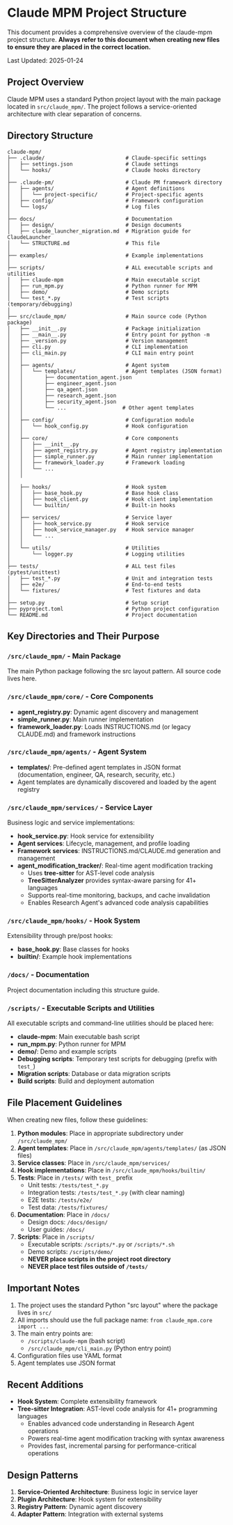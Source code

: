 # Claude MPM Project Structure

This document provides a comprehensive overview of the claude-mpm project structure. **Always refer to this document when creating new files to ensure they are placed in the correct location.**

Last Updated: 2025-01-24

## Project Overview

Claude MPM uses a standard Python project layout with the main package located in `src/claude_mpm/`. The project follows a service-oriented architecture with clear separation of concerns.

## Directory Structure

```
claude-mpm/
├── .claude/                          # Claude-specific settings
│   ├── settings.json                 # Claude settings
│   └── hooks/                        # Claude hooks directory
│
├── .claude-pm/                       # Claude PM framework directory
│   ├── agents/                       # Agent definitions
│   │   └── project-specific/         # Project-specific agents
│   ├── config/                       # Framework configuration
│   └── logs/                         # Log files
│
├── docs/                             # Documentation
│   ├── design/                       # Design documents
│   ├── claude_launcher_migration.md  # Migration guide for ClaudeLauncher
│   └── STRUCTURE.md                  # This file
│
├── examples/                         # Example implementations
│
├── scripts/                          # ALL executable scripts and utilities
│   ├── claude-mpm                    # Main executable script
│   ├── run_mpm.py                    # Python runner for MPM
│   ├── demo/                         # Demo scripts
│   └── test_*.py                     # Test scripts (temporary/debugging)
│
├── src/claude_mpm/                   # Main source code (Python package)
│   ├── __init__.py                   # Package initialization
│   ├── __main__.py                   # Entry point for python -m
│   ├── _version.py                   # Version management
│   ├── cli.py                        # CLI implementation
│   ├── cli_main.py                   # CLI main entry point
│   │
│   ├── agents/                       # Agent system
│   │   └── templates/                # Agent templates (JSON format)
│   │       ├── documentation_agent.json
│   │       ├── engineer_agent.json
│   │       ├── qa_agent.json
│   │       ├── research_agent.json
│   │       ├── security_agent.json
│   │       └── ...                  # Other agent templates
│   │
│   ├── config/                       # Configuration module
│   │   └── hook_config.py            # Hook configuration
│   │
│   ├── core/                         # Core components
│   │   ├── __init__.py
│   │   ├── agent_registry.py         # Agent registry implementation
│   │   ├── simple_runner.py          # Main runner implementation
│   │   ├── framework_loader.py       # Framework loading
│   │   └── ...
│   │
│
│   ├── hooks/                        # Hook system
│   │   ├── base_hook.py              # Base hook class
│   │   ├── hook_client.py            # Hook client implementation
│   │   └── builtin/                  # Built-in hooks
│   │
│   ├── services/                     # Service layer
│   │   ├── hook_service.py           # Hook service
│   │   ├── hook_service_manager.py   # Hook service manager
│   │   └── ...
│   │
│   └── utils/                        # Utilities
│       └── logger.py                 # Logging utilities
│
├── tests/                            # ALL test files (pytest/unittest)
│   ├── test_*.py                     # Unit and integration tests
│   ├── e2e/                          # End-to-end tests
│   └── fixtures/                     # Test fixtures and data
│
├── setup.py                          # Setup script
├── pyproject.toml                    # Python project configuration
└── README.md                         # Project documentation
```

## Key Directories and Their Purpose

### `/src/claude_mpm/` - Main Package
The main Python package following the src layout pattern. All source code lives here.

### `/src/claude_mpm/core/` - Core Components
- **agent_registry.py**: Dynamic agent discovery and management
- **simple_runner.py**: Main runner implementation
- **framework_loader.py**: Loads INSTRUCTIONS.md (or legacy CLAUDE.md) and framework instructions

### `/src/claude_mpm/agents/` - Agent System
- **templates/**: Pre-defined agent templates in JSON format (documentation, engineer, QA, research, security, etc.)
- Agent templates are dynamically discovered and loaded by the agent registry


### `/src/claude_mpm/services/` - Service Layer
Business logic and service implementations:
- **hook_service.py**: Hook service for extensibility
- **Agent services**: Lifecycle, management, and profile loading
- **Framework services**: INSTRUCTIONS.md/CLAUDE.md generation and management
- **agent_modification_tracker/**: Real-time agent modification tracking
  - Uses **tree-sitter** for AST-level code analysis
  - **TreeSitterAnalyzer** provides syntax-aware parsing for 41+ languages
  - Supports real-time monitoring, backups, and cache invalidation
  - Enables Research Agent's advanced code analysis capabilities

### `/src/claude_mpm/hooks/` - Hook System
Extensibility through pre/post hooks:
- **base_hook.py**: Base classes for hooks
- **builtin/**: Example hook implementations

### `/docs/` - Documentation
Project documentation including this structure guide.

### `/scripts/` - Executable Scripts and Utilities
All executable scripts and command-line utilities should be placed here:
- **claude-mpm**: Main executable bash script
- **run_mpm.py**: Python runner for MPM
- **demo/**: Demo and example scripts
- **Debugging scripts**: Temporary test scripts for debugging (prefix with `test_`)
- **Migration scripts**: Database or data migration scripts
- **Build scripts**: Build and deployment automation

## File Placement Guidelines

When creating new files, follow these guidelines:

1. **Python modules**: Place in appropriate subdirectory under `/src/claude_mpm/`
2. **Agent templates**: Place in `/src/claude_mpm/agents/templates/` (as JSON files)
3. **Service classes**: Place in `/src/claude_mpm/services/`
5. **Hook implementations**: Place in `/src/claude_mpm/hooks/builtin/`
6. **Tests**: Place in `/tests/` with `test_` prefix
   - Unit tests: `/tests/test_*.py`
   - Integration tests: `/tests/test_*.py` (with clear naming)
   - E2E tests: `/tests/e2e/`
   - Test data: `/tests/fixtures/`
7. **Documentation**: Place in `/docs/`
   - Design docs: `/docs/design/`
   - User guides: `/docs/`
8. **Scripts**: Place in `/scripts/`
   - Executable scripts: `/scripts/*.py` or `/scripts/*.sh`
   - Demo scripts: `/scripts/demo/`
   - **NEVER place scripts in the project root directory**
   - **NEVER place test files outside of `/tests/`**

## Important Notes

1. The project uses the standard Python "src layout" where the package lives in `src/`
2. All imports should use the full package name: `from claude_mpm.core import ...`
3. The main entry points are:
   - `/scripts/claude-mpm` (bash script)
   - `/src/claude_mpm/cli_main.py` (Python entry point)
4. Configuration files use YAML format
5. Agent templates use JSON format

## Recent Additions

- **Hook System**: Complete extensibility framework
- **Tree-sitter Integration**: AST-level code analysis for 41+ programming languages
  - Enables advanced code understanding in Research Agent operations
  - Powers real-time agent modification tracking with syntax awareness
  - Provides fast, incremental parsing for performance-critical operations

## Design Patterns

1. **Service-Oriented Architecture**: Business logic in service layer
2. **Plugin Architecture**: Hook system for extensibility
3. **Registry Pattern**: Dynamic agent discovery
5. **Adapter Pattern**: Integration with external systems